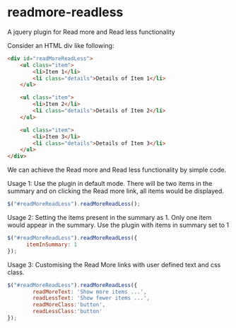 readmore-readless
=================

A jquery plugin for Read more and Read less functionality

 Consider an HTML div like following: 
```html
<div id="readMoreReadLess">
    <ul class="item">
        <li>Item 1</li>
        <li class="details">Details of Item 1</li>
    </ul>

    <ul class="item">
        <li>Item 2</li>
        <li class="details">Details of Item 2</li>
    </ul>

    <ul class="item">
        <li>Item 3</li>
        <li class="details">Details of Item 3</li>
    </ul>
</div>
```


We can achieve the Read more and Read less functionality by simple code.

Usage 1: Use the plugin in default mode. There will be two items in the summary and on clicking the Read more link, all items would be displayed.
```javascript          
$("#readMoreReadLess").readMoreReadLess();
```

Usage 2: Setting the items present in the summary as 1. Only one item would appear in the summary.
Use the plugin with items in summary set to 1
```javascript
$("#readMoreReadLess").readMoreReadLess({
      itemInSummary: 1
});
```

Usage 3: Customising the Read More links with user defined text and css class.
```javascript
$("#readMoreReadLess").readMoreReadLess({
        readMoreText: 'Show more items ...',
        readLessText: 'Show fewer items ...',
        readMoreClass:'button',
        readLessClass:'button'
});
```
